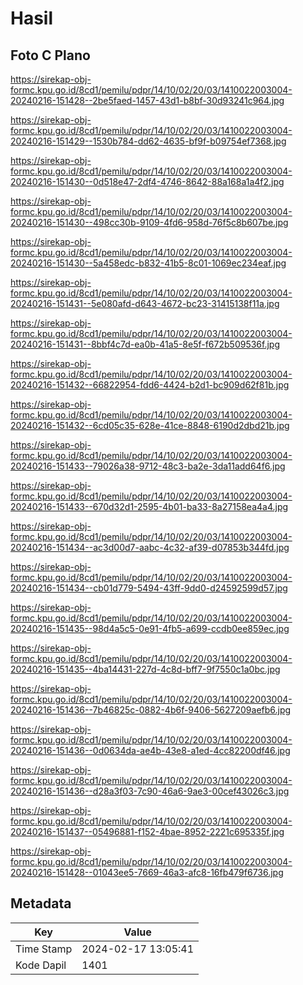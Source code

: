 # Hasil

## Foto C Plano

https://sirekap-obj-formc.kpu.go.id/8cd1/pemilu/pdpr/14/10/02/20/03/1410022003004-20240216-151428--2be5faed-1457-43d1-b8bf-30d93241c964.jpg

https://sirekap-obj-formc.kpu.go.id/8cd1/pemilu/pdpr/14/10/02/20/03/1410022003004-20240216-151429--1530b784-dd62-4635-bf9f-b09754ef7368.jpg

https://sirekap-obj-formc.kpu.go.id/8cd1/pemilu/pdpr/14/10/02/20/03/1410022003004-20240216-151430--0d518e47-2df4-4746-8642-88a168a1a4f2.jpg

https://sirekap-obj-formc.kpu.go.id/8cd1/pemilu/pdpr/14/10/02/20/03/1410022003004-20240216-151430--498cc30b-9109-4fd6-958d-76f5c8b607be.jpg

https://sirekap-obj-formc.kpu.go.id/8cd1/pemilu/pdpr/14/10/02/20/03/1410022003004-20240216-151430--5a458edc-b832-41b5-8c01-1069ec234eaf.jpg

https://sirekap-obj-formc.kpu.go.id/8cd1/pemilu/pdpr/14/10/02/20/03/1410022003004-20240216-151431--5e080afd-d643-4672-bc23-31415138f11a.jpg

https://sirekap-obj-formc.kpu.go.id/8cd1/pemilu/pdpr/14/10/02/20/03/1410022003004-20240216-151431--8bbf4c7d-ea0b-41a5-8e5f-f672b509536f.jpg

https://sirekap-obj-formc.kpu.go.id/8cd1/pemilu/pdpr/14/10/02/20/03/1410022003004-20240216-151432--66822954-fdd6-4424-b2d1-bc909d62f81b.jpg

https://sirekap-obj-formc.kpu.go.id/8cd1/pemilu/pdpr/14/10/02/20/03/1410022003004-20240216-151432--6cd05c35-628e-41ce-8848-6190d2dbd21b.jpg

https://sirekap-obj-formc.kpu.go.id/8cd1/pemilu/pdpr/14/10/02/20/03/1410022003004-20240216-151433--79026a38-9712-48c3-ba2e-3da11add64f6.jpg

https://sirekap-obj-formc.kpu.go.id/8cd1/pemilu/pdpr/14/10/02/20/03/1410022003004-20240216-151433--670d32d1-2595-4b01-ba33-8a27158ea4a4.jpg

https://sirekap-obj-formc.kpu.go.id/8cd1/pemilu/pdpr/14/10/02/20/03/1410022003004-20240216-151434--ac3d00d7-aabc-4c32-af39-d07853b344fd.jpg

https://sirekap-obj-formc.kpu.go.id/8cd1/pemilu/pdpr/14/10/02/20/03/1410022003004-20240216-151434--cb01d779-5494-43ff-9dd0-d24592599d57.jpg

https://sirekap-obj-formc.kpu.go.id/8cd1/pemilu/pdpr/14/10/02/20/03/1410022003004-20240216-151435--98d4a5c5-0e91-4fb5-a699-ccdb0ee859ec.jpg

https://sirekap-obj-formc.kpu.go.id/8cd1/pemilu/pdpr/14/10/02/20/03/1410022003004-20240216-151435--4ba14431-227d-4c8d-bff7-9f7550c1a0bc.jpg

https://sirekap-obj-formc.kpu.go.id/8cd1/pemilu/pdpr/14/10/02/20/03/1410022003004-20240216-151436--7b46825c-0882-4b6f-9406-5627209aefb6.jpg

https://sirekap-obj-formc.kpu.go.id/8cd1/pemilu/pdpr/14/10/02/20/03/1410022003004-20240216-151436--0d0634da-ae4b-43e8-a1ed-4cc82200df46.jpg

https://sirekap-obj-formc.kpu.go.id/8cd1/pemilu/pdpr/14/10/02/20/03/1410022003004-20240216-151436--d28a3f03-7c90-46a6-9ae3-00cef43026c3.jpg

https://sirekap-obj-formc.kpu.go.id/8cd1/pemilu/pdpr/14/10/02/20/03/1410022003004-20240216-151437--05496881-f152-4bae-8952-2221c695335f.jpg

https://sirekap-obj-formc.kpu.go.id/8cd1/pemilu/pdpr/14/10/02/20/03/1410022003004-20240216-151428--01043ee5-7669-46a3-afc8-16fb479f6736.jpg


## Metadata

| Key        | Value               |
| ---------- | ------------------- |
| Time Stamp | 2024-02-17 13:05:41 |
| Kode Dapil | 1401                |



